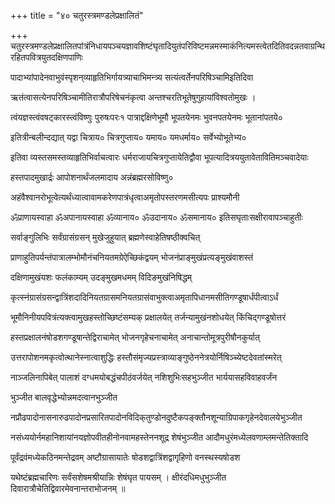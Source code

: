 +++
title = "४० चतुरस्त्रमण्डलेप्रक्षालितं"

+++
चतुरस्त्रमण्डलेप्रक्षालितपांत्रंनिधायपञ्चयज्ञावशिष्टंघृतादियुतंपरिविष्टमन्नमस्माकंनित्यमस्त्वेतदितिवदन्नतवाग्रन्थिरहितपवित्रयुतदक्षिणपाणिः

पादाभ्यांपादेनवाभुवंस्पृशन्‌व्याहृतिभिर्गायत्र्याचाभिमन्त्र्य सत्यंत्वर्तेनपरिषिञ्चामिइतिदिवा

ऋतंत्वासत्येनपरिषिञ्चामीतिरात्रौपरिषेचनंकृत्वा अन्तश्चरतिभूतेषुगुहायांविश्वतोमुखः ।

त्वंयज्ञस्त्वंवषट्‍कारस्त्वंविष्णुः पुरुषःपरः१ पात्राद्दक्षिणेभूमौ भूपतयेनमः भुवनपतयेनमः भूतानांपतये०

इतित्रीन्बलीन्दद्यात्‌ यद्वा चित्राय० चित्रगुप्ताय० यमाय० यमधर्माय० सर्वेभ्योभूतेभ्य०

इतिवा व्यस्तसमस्तव्याहृतिभिर्वाचत्वारः धर्मराजायचित्रगुप्तायेतिद्वौवा भूपत्यादित्रययुतावेतावितिमञ्चवादेयाः

हस्तपादमुखार्द्रः आपोशनार्थंजलमादाय अन्नंब्रह्मरसोविष्णु०

अहंवैश्वानरोभूत्वेत्यर्थंध्यात्वावामकरेणपात्रंधृत्वाअमृतोपस्तरणमसीत्यपः प्राश्यमौनी

ॐप्राणायस्वाहा ॐअपानायस्वाहा ॐव्यानाय० ॐउदानाय० ॐसमानाय० इतिसघृताःसक्षीरावापञ्चाहुतीः

सर्वाङ्‌गुलिभिः सर्वंग्रासंग्रसन्‌ मुखेजुहुयात्‌ ब्रह्मणेस्वाहेतिषष्ठीक्वचित्‌

प्राणाहुतिपर्यन्तंपात्रालम्भोमौनंचनियतमग्रेऐच्छिकंद्वयम्‌ भोजनंप्राङ्‌मुखंप्रत्यङ्‌मुखंवाशस्तं

दक्षिणामुखंयशः फलंकाम्यम्‌ उदङ्‌मुखमधमम्‌ विदिङमुखंनिषिद्धम्‌

कृत्स्नंग्रासंग्रसन्द्वात्रिंशदादिनियतग्रासमनियतग्रासंवाभुक्‍त्वाअमृतापिधानमसीतिगण्डूषार्धंपीत्वाऽर्धं

भूमौनिनीयपवित्रंत्यक्‍त्वामुखहस्तोच्छिष्टंसम्यक्‌ प्रक्षालयेत्‌ तर्जन्यामुखंनशोधयेत्‌ किंचिद्गण्डूषोत्तरं

हस्तप्रक्षालनंषोडशगण्डूषान्तेद्विराचामेत्‌ भोजनगृहेचनाचामेत्‌ अनाचान्तोमूत्रपुरीषौनकुर्यात्‌

उत्तरापोशनमकृत्वोत्थानेस्नात्वाशुद्धिः हस्तौसंमृज्यप्रस्त्राव्याङ्‌गुष्ठेननेत्रयोर्निषिञ्च्येष्टदेवतांस्मरेत्‌

नाञ्जलिनापिबेत्‌ पालाशं दग्धमयोबद्धंचपीठंवर्जयेत्‌ नशिशुभिःसहभुञ्जीत भार्ययासहविवाहवर्जंन

भुञ्जीत बालवृद्धेभ्योन्नमदत्वानभुञ्जीत

नप्रौढपादोनासनारुढपादोनप्रसारितपादोनविदिक्‌तुण्डोनदुष्टैकपङ्‌क्तौनशून्याग्रिपाकगृहेनदेवालयेभुञ्जीत

नसंध्ययोर्नमहानिशायांनयज्ञोपवीतहीनोनवामहस्तेननशूद्र शेषंभुञ्जीत आदौमधुरंमध्येलवणाम्लमन्तेतिक्तादि

पूर्वंद्रवंमध्येकठिनमन्तेद्रवम्‌ अष्टौग्रासायातेः षोडशद्वात्रिंशद्वागृहिणो वनस्थस्यषोडश

यथेष्टंब्रह्मचारिणः सर्वंसशेषमश्रीयान्निः शेषंघृत पायसम्‌ । क्षीरंदधिमधुभुञ्जीत दिवारात्रौचेतिद्विवारमेवनान्तराभोजनम्‌ ॥
